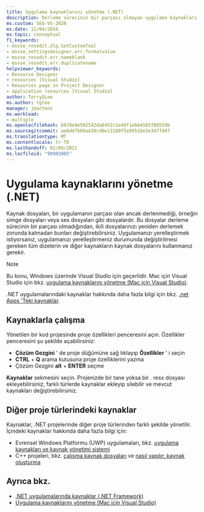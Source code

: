 ```yaml
---
title: Uygulama kaynaklarını yönetme (.NET)
description: Derleme sürecinin bir parçası olmayan uygulama kaynakları dosyalarını yönetmeyi öğrenin.
ms.custom: SEO-VS-2020
ms.date: 11/04/2016
ms.topic: conceptual
f1_keywords:
- msvse_resedit.dlg.SetCustomTool
- msvse_settingsdesigner.err.formatvalue
- msvse_resedit.err.nameblank
- msvse_resedit.err.duplicatename
helpviewer_keywords:
- Resource Designer
- resources [Visual Studio]
- Resources page in Project Designer
- application resources [Visual Studio]
author: TerryGLee
ms.author: tglee
manager: jmartens
ms.workload:
- multiple
ms.openlocfilehash: b970e9e502542da0452c1ed4f1ebb4585f00559b
ms.sourcegitcommit: ae6d47b09a439cd0e13180f5e89510e3e347fd47
ms.translationtype: MT
ms.contentlocale: tr-TR
ms.lasthandoff: 02/08/2021
ms.locfileid: "99903965"
---
```

# <a name="manage-application-resources-net"></a>Uygulama kaynaklarını yönetme (.NET)

Kaynak dosyaları, bir uygulamanın parçası olan ancak derlenmediği, örneğin simge dosyaları veya ses dosyaları gibi dosyalardır. Bu dosyalar derleme sürecinin bir parçası olmadığından, ikili dosyalarınızı yeniden derlemek zorunda kalmadan bunları değiştirebilirsiniz. Uygulamanızı yerelleştirmek istiyorsanız, uygulamanızı yerelleştirmeniz durumunda değiştirilmesi gereken tüm dizelerin ve diğer kaynakların kaynak dosyalarını kullanmanız gerekir.

> [!NOTE]
> Bu konu, Windows üzerinde Visual Studio için geçerlidir. Mac için Visual Studio için bkz. [uygulama kaynaklarını yönetme (Mac için Visual Studio)](/visualstudio/mac/managing-app-resources).

.NET uygulamalarındaki kaynaklar hakkında daha fazla bilgi için bkz. [.net Apps 'Teki kaynaklar](/dotnet/framework/resources/index).

## <a name="work-with-resources"></a>Kaynaklarla çalışma

Yönetilen bir kod projesinde proje özellikleri penceresini açın. Özellikler penceresini şu şekilde açabilirsiniz:

- **Çözüm Gezgini** ' de proje düğümüne sağ tıklayıp **Özellikler** ' i seçin
-  **CTRL** + **Q** arama kutusuna proje özelliklerini yazma
- Çözüm Gezgini **alt** + **ENTER** seçme 

**Kaynaklar** sekmesini seçin. Projenizde bir tane yoksa bir *. resx* dosyası ekleyebilirsiniz, farklı türlerde kaynaklar ekleyip silebilir ve mevcut kaynakları değiştirebilirsiniz.

## <a name="resources-in-other-project-types"></a>Diğer proje türlerindeki kaynaklar

Kaynaklar, .NET projelerinde diğer proje türlerinden farklı şekilde yönetilir. İçindeki kaynaklar hakkında daha fazla bilgi için:

- Evrensel Windows Platformu (UWP) uygulamaları, bkz. [uygulama kaynakları ve kaynak yönetimi sistemi](/windows/uwp/app-resources/)
- C++ projeleri, bkz. [çalışma kaynak dosyaları](/cpp/windows/working-with-resource-files) ve [nasıl yapılır: kaynak oluşturma](/cpp/windows/how-to-create-a-resource)

## <a name="see-also"></a>Ayrıca bkz.

- [.NET uygulamalarında kaynaklar (.NET Framework)](/dotnet/framework/resources/index)
- [Uygulama kaynaklarını yönetme (Mac için Visual Studio)](/visualstudio/mac/managing-app-resources)
